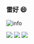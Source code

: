 ### 雷好 😄

![info](https://github-readme-stats.vercel.app/api?username=mouxiaohui&show_icons=true&count_private=true&hide=prs&theme=gruvbox)

<!-- label -->
![](https://badgen.net/badge/icon/windows?icon=windows&label)
![](https://forthebadge.com/images/badges/made-with-rust.svg)
![](https://forthebadge.com/images/badges/bilibili-love.svg)
